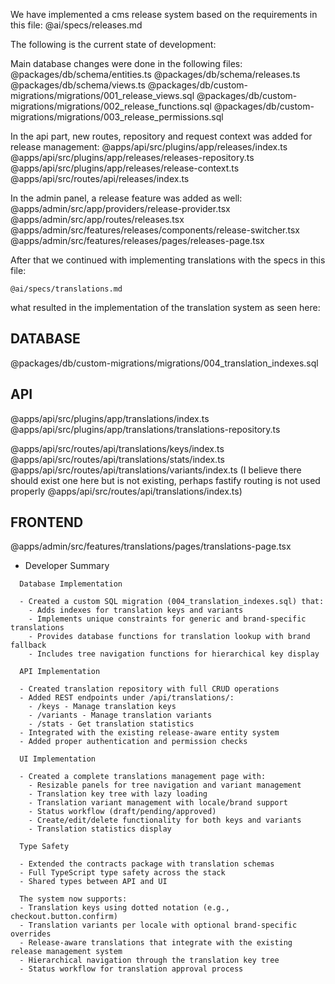 
We have implemented a cms release system based on the requirements in this file: @ai/specs/releases.md

The following is the current state of development:

  Main database changes were done in the following files:
    @packages/db/schema/entities.ts
    @packages/db/schema/releases.ts  
    @packages/db/schema/views.ts
    @packages/db/custom-migrations/migrations/001_release_views.sql
    @packages/db/custom-migrations/migrations/002_release_functions.sql
    @packages/db/custom-migrations/migrations/003_release_permissions.sql

  In the api part, new routes, repository and request context was added for release management:
    @apps/api/src/plugins/app/releases/index.ts
    @apps/api/src/plugins/app/releases/releases-repository.ts
    @apps/api/src/plugins/app/releases/release-context.ts
    @apps/api/src/routes/api/releases/index.ts


 In the admin panel, a release feature was added as well:
    @apps/admin/src/app/providers/release-provider.tsx
    @apps/admin/src/app/routes/releases.tsx
    @apps/admin/src/features/releases/components/release-switcher.tsx
    @apps/admin/src/features/releases/pages/releases-page.tsx


After that we continued with implementing translations with the specs in this file:

    @ai/specs/translations.md

what resulted in the implementation of the translation system as seen here:

## DATABASE
@packages/db/custom-migrations/migrations/004_translation_indexes.sql

## API
@apps/api/src/plugins/app/translations/index.ts
@apps/api/src/plugins/app/translations/translations-repository.ts

@apps/api/src/routes/api/translations/keys/index.ts
@apps/api/src/routes/api/translations/stats/index.ts
@apps/api/src/routes/api/translations/variants/index.ts
(I believe there should exist one here but is not existing, perhaps fastify routing is not used properly @apps/api/src/routes/api/translations/index.ts)


## FRONTEND
@apps/admin/src/features/translations/pages/translations-page.tsx

- Developer Summary
```
  Database Implementation

  - Created a custom SQL migration (004_translation_indexes.sql) that:
    - Adds indexes for translation keys and variants
    - Implements unique constraints for generic and brand-specific translations
    - Provides database functions for translation lookup with brand fallback
    - Includes tree navigation functions for hierarchical key display

  API Implementation

  - Created translation repository with full CRUD operations
  - Added REST endpoints under /api/translations/:
    - /keys - Manage translation keys
    - /variants - Manage translation variants
    - /stats - Get translation statistics
  - Integrated with the existing release-aware entity system
  - Added proper authentication and permission checks

  UI Implementation

  - Created a complete translations management page with:
    - Resizable panels for tree navigation and variant management
    - Translation key tree with lazy loading
    - Translation variant management with locale/brand support
    - Status workflow (draft/pending/approved)
    - Create/edit/delete functionality for both keys and variants
    - Translation statistics display

  Type Safety

  - Extended the contracts package with translation schemas
  - Full TypeScript type safety across the stack
  - Shared types between API and UI

  The system now supports:
  - Translation keys using dotted notation (e.g., checkout.button.confirm)
  - Translation variants per locale with optional brand-specific overrides
  - Release-aware translations that integrate with the existing release management system
  - Hierarchical navigation through the translation key tree
  - Status workflow for translation approval process    
```